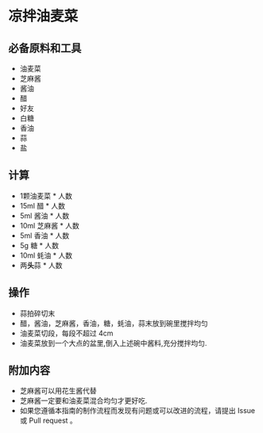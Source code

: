 # 凉拌油麦菜

## 必备原料和工具

* 油麦菜
* 芝麻酱
* 酱油
* 醋
* 好友
* 白糖
* 香油
* 蒜
* 盐

## 计算

* 1颗油麦菜 * 人数
* 15ml 醋 * 人数
* 5ml 酱油 * 人数
* 10ml 芝麻酱 * 人数
* 5ml 香油 * 人数
* 5g 糖 * 人数
* 10ml 蚝油 * 人数
* 两**头**蒜 * 人数

## 操作

* 蒜拍碎切末
* 醋，酱油，芝麻酱，香油，糖，蚝油，蒜末放到碗里搅拌均匀
* 油麦菜切段，每段不超过 4cm
* 油麦菜放到一个大点的盆里,倒入上述碗中酱料,充分搅拌均匀.

## 附加内容

* 芝麻酱可以用花生酱代替
* 芝麻酱一定要和油麦菜混合均匀才更好吃.
* 如果您遵循本指南的制作流程而发现有问题或可以改进的流程，请提出 Issue 或 Pull request 。
